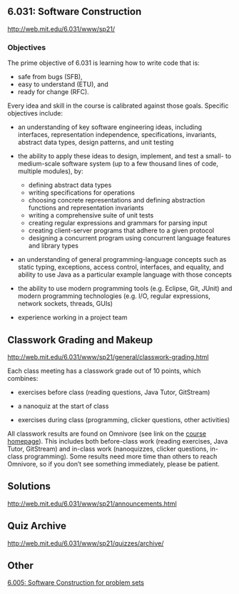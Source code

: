 ## 6.031: Software Construction

http://web.mit.edu/6.031/www/sp21/

### Objectives

The prime objective of 6.031 is learning how to write code that is:

- safe from bugs (SFB),
- easy to understand (ETU), and
- ready for change (RFC).

Every idea and skill in the course is calibrated against those goals. Specific objectives include:

- an understanding of key software engineering ideas, including interfaces, representation independence, specifications, invariants, abstract data types, design patterns, and unit testing
- the ability to apply these ideas to design, implement, and test a small- to medium-scale software system (up to a few thousand lines of code, multiple modules), by:
  - defining abstract data types
  - writing specifications for operations
  - choosing concrete representations and defining abstraction functions and representation invariants
  - writing a comprehensive suite of unit tests
  - creating regular expressions and grammars for parsing input
  - creating client-server programs that adhere to a given protocol
  - designing a concurrent program using concurrent language features and library types
  
- an understanding of general programming-language concepts such as static typing, exceptions, access control, interfaces, and equality, and ability to use Java as a particular example language with those concepts
- the ability to use modern programming tools (e.g. Eclipse, Git, JUnit) and modern programming technologies (e.g. I/O, regular expressions, network sockets, threads, GUIs)
- experience working in a project team

## Classwork Grading and Makeup

http://web.mit.edu/6.031/www/sp21/general/classwork-grading.html


Each class meeting has a classwork grade out of 10 points, which combines:

- exercises before class (reading questions, Java Tutor, GitStream)

- a nanoquiz at the start of class

- exercises during class (programming, clicker questions, other activities)

All classwork results are found on Omnivore (see link on the [course homepage](http://web.mit.edu/6.031/www/sp21/)). This includes both before-class work (reading exercises, Java Tutor, GitStream) and in-class work (nanoquizzes, clicker questions, in-class programming). Some results need more time than others to reach Omnivore, so if you don’t see something immediately, please be patient.

## Solutions

http://web.mit.edu/6.031/www/sp21/announcements.html

## Quiz Archive

http://web.mit.edu/6.031/www/sp21/quizzes/archive/

## Other

[6.005: Software Construction for problem sets](https://ocw.mit.edu/ans7870/6/6.005/s16/index.html)
